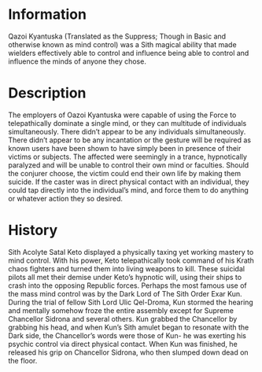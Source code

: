 # Information

Qazoi Kyantuska (Translated as the Suppress; Though in Basic and otherwise known as mind control) was a Sith magical ability that made wielders effectively able to control and influence being able to control and influence the minds of anyone they chose.

# Description

The employers of Oazoi Kyantuska were capable of using the Force to telepathically dominate a single mind, or they can multitude of individuals simultaneously.
There didn’t appear to be any individuals simultaneously.
There didn’t appear to be any incantation or the gesture will be required as known users have been shown to have simply been in presence of their victims or subjects.
The affected were seemingly in a trance, hypnotically paralyzed and will be unable to control their own mind or faculties.
Should the conjurer choose, the victim could end their own life by making them suicide.
If the caster was in direct physical contact with an individual, they could tap directly into the individual’s mind, and force them to do anything or whatever action they so desired.

# History

Sith Acolyte Satal Keto displayed a physically taxing yet working mastery to mind control.
With his power, Keto telepathically took command of his Krath chaos fighters and turned them into living weapons to kill.
These suicidal pilots all met their demise under Keto’s hypnotic will, using their ships to crash into the opposing Republic forces.
Perhaps the most famous use of the mass mind control was by the Dark Lord of The Sith Order Exar Kun.
During the trial of fellow Sith Lord Ulic Qel-Droma, Kun stormed the hearing and mentally somehow froze the entire assembly except for Supreme Chancellor Sidrona and several others.
Kun grabbed the Chancellor by grabbing his head, and when Kun’s Sith amulet began to resonate with the Dark side, the Chancellor’s words were those of Kun- he was exerting his psychic control via direct physical contact.
When Kun was finished, he released his grip on Chancellor Sidrona, who then slumped down dead on the floor.
